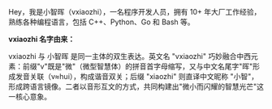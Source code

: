 Hey，我是小智晖（vxiaozhi），一名程序开发人员，拥有 10+ 年大厂工作经验， 熟练各种编程语言，包括 C++、Python、Go 和 Bash 等。

**vxiaozhi 名字由来：**

vxiaozhi 与 小智晖 是同一主体的双生表达。英文名 "vxiaozhi" 巧妙融合中西元素：前缀"v"既是"微"（微型智慧体）的拼音首字母缩写，又与中文名尾字"晖"形成发音关联（v≈hui），构成谐音双关；后缀 "xiaozhi" 则直译中文昵称 "小智"，形成跨语言镜像。二者以音形互文的方式，共同构建出"微小而闪耀的智慧光芒"这一核心意象。

